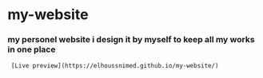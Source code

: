 # my-website
### my personel website i design it by myself to keep all my works in one place
    
     [Live preview](https://elhoussnimed.github.io/my-website/)
